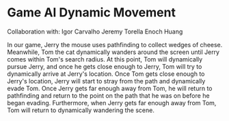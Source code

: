 # Game AI Dynamic Movement

Collaboration with:
Igor Carvalho 
Jeremy Torella
Enoch Huang

In our game, Jerry the mouse uses pathfinding to collect wedges of cheese. 
Meanwhile, Tom the cat dynamically wanders around the screen until Jerry comes within Tom's search radius.
At this point, Tom will dynamically pursue Jerry, and once he gets close enough to Jerry, Tom will try to dynamically arrive at Jerry's location.
Once Tom gets close enough to Jerry's location, Jerry will start to stray from the path and dynamically evade Tom. 
Once Jerry gets far enough away from Tom, he will return to pathfinding and return to the point on the path that he was on before he began evading.
Furthermore, when Jerry gets far enough away from Tom, Tom will return to dynamically wandering the scene.
